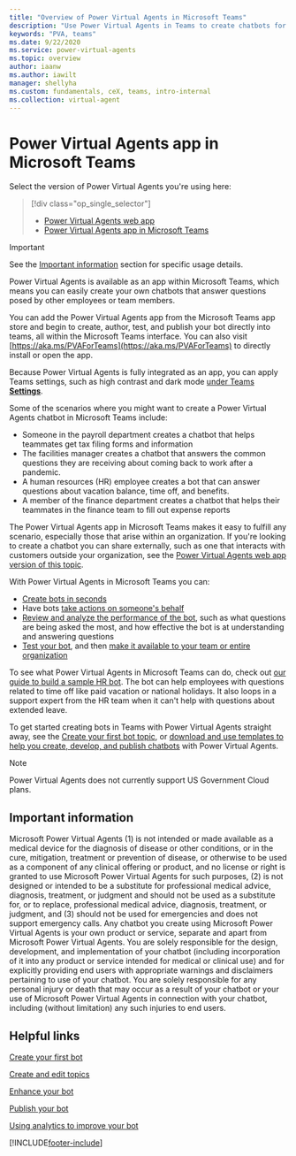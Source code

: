 ```yaml
---
title: "Overview of Power Virtual Agents in Microsoft Teams"
description: "Use Power Virtual Agents in Teams to create chatbots for fellow employees or team members."
keywords: "PVA, teams"
ms.date: 9/22/2020
ms.service: power-virtual-agents
ms.topic: overview
author: iaanw
ms.author: iawilt
manager: shellyha
ms.custom: fundamentals, ceX, teams, intro-internal
ms.collection: virtual-agent
---
```





# Power Virtual Agents app in Microsoft Teams



Select the version of Power Virtual Agents you're using here:

> [!div class="op_single_selector"]
> - [Power Virtual Agents web app](../fundamentals-what-is-power-virtual-agents-portal.md)
> - [Power Virtual Agents app in Microsoft Teams](fundamentals-what-is-power-virtual-agents-teams.md)



>[!IMPORTANT]
>See the [Important information](#important-information) section for specific usage details.

Power Virtual Agents is available as an app within Microsoft Teams, which means you can easily create your own chatbots that answer questions posed by other employees or team members. 

You can add the Power Virtual Agents app from the Microsoft Teams app store and begin to create, author, test, and publish your bot directly into teams, all within the Microsoft Teams interface. You can also visit [https://aka.ms/PVAForTeams](https://aka.ms/PVAForTeams) to directly install or open the app.

Because Power Virtual Agents is fully integrated as an app, you can apply Teams settings, such as high contrast and dark mode [under Teams **Settings**](https://support.microsoft.com/office/change-settings-in-teams-b506e8f1-1a96-4cf1-8c6b-b6ed4f424bc7#bkmk_howdoienablehighcontrastmode).

Some of the scenarios where you might want to create a Power Virtual Agents chatbot in Microsoft Teams include:

- Someone in the payroll department creates a chatbot that helps teammates get tax filing forms and information
- The facilities manager creates a chatbot that answers the common questions they are receiving about coming back to work after a pandemic.
- A human resources (HR) employee creates a bot that can answer questions about vacation balance, time off, and benefits.
- A member of the finance department creates a chatbot that helps their teammates in the finance team to fill out expense reports

The Power Virtual Agents app in Microsoft Teams makes it easy to fulfill any scenario, especially those that arise within an organization. If you're looking to create a chatbot you can share externally, such as one that interacts with customers outside your organization, see the [Power Virtual Agents web app version of this topic](../fundamentals-what-is-power-virtual-agents-portal.md).

With Power Virtual Agents in Microsoft Teams you can:

- [Create bots in seconds](authoring-fundamentals-teams.md)
- Have bots [take actions on someone's behalf](advanced-fundamentals-teams.md)
- [Review and analyze the performance of the bot](analytics-overview-teams.md), such as what questions are being asked the most, and how effective the bot is at understanding and answering questions
- [Test your bot](authoring-test-bot-teams.md), and then [make it available to your team or entire organization](publication-fundamentals-publish-channels-teams.md)

To see what Power Virtual Agents in Microsoft Teams can do, check out [our guide to build a sample HR bot](fundamentals-get-started-teams.md). The bot can help employees with questions related to time off like paid vacation or national holidays. It also loops in a support expert from the HR team when it can't help with questions about extended leave.

To get started creating bots in Teams with Power Virtual Agents straight away, see the [Create your first bot topic](authoring-first-bot-teams.md), or [download and use templates to help you create, develop, and publish chatbots](fundamentals-templates-teams.md) with Power Virtual Agents.


>[!NOTE]
> Power Virtual Agents does not currently support US Government Cloud plans.


## Important information
<!-- CELA required disclosure, do not modify -->
Microsoft Power Virtual Agents (1) is not intended or made available as a medical device for the diagnosis of disease or other conditions, or in the cure, mitigation, treatment or prevention of disease, or otherwise to be used as a component of any clinical offering or product, and no license or right is granted to use Microsoft Power Virtual Agents for such purposes, (2) is not designed or intended to be a substitute for professional medical advice, diagnosis, treatment, or judgment and should not be used as a substitute for, or to replace, professional medical advice, diagnosis, treatment, or judgment, and (3) should not be used for emergencies and does not support emergency calls. Any chatbot you create using Microsoft Power Virtual Agents is your own product or service, separate and apart from Microsoft Power Virtual Agents. You are solely responsible for the design, development, and implementation of your chatbot (including incorporation of it into any product or service intended for medical or clinical use) and for explicitly providing end users with appropriate warnings and disclaimers pertaining to use of your chatbot. You are solely responsible for any personal injury or death that may occur as a result of your chatbot or your use of Microsoft Power Virtual Agents in connection with your chatbot, including (without limitation) any such injuries to end users.


## Helpful links

[Create your first bot](authoring-first-bot-teams.md)

[Create and edit topics](authoring-create-edit-topics-teams.md)

[Enhance your bot](advanced-fundamentals-teams.md)

[Publish your bot](publication-fundamentals-publish-channels-teams.md)

[Using analytics to improve your bot](analytics-overview-teams.md)



[!INCLUDE[footer-include](../includes/footer-banner.md)]
